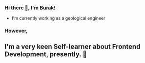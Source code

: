 ### Hi there 👋, I'm Burak!

- I'm currently working as a geological engineer

### However,

## I'm a very keen Self-learner about Frontend Development, presently. 🌱

